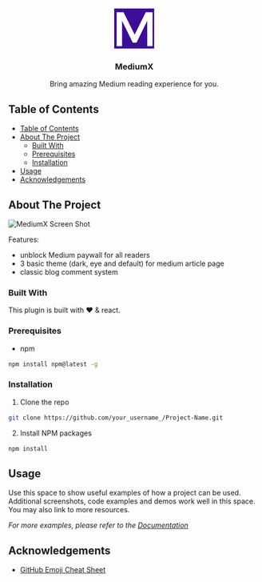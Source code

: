 
<!-- PROJECT LOGO -->
<br />
<p align="center">
  <a href="https://github.com/cnscorpions/mediumx">
    <img src="./static/icon128.png" alt="Logo" width="80" height="80">
  </a>

  <h3 align="center">MediumX</h3>

  <p align="center">
    Bring amazing Medium reading experience for you.
  </p>
</p>

<!-- TABLE OF CONTENTS -->
## Table of Contents

- [Table of Contents](#table-of-contents)
- [About The Project](#about-the-project)
  - [Built With](#built-with)
  - [Prerequisites](#prerequisites)
  - [Installation](#installation)
- [Usage](#usage)
- [Acknowledgements](#acknowledgements)

<!-- ABOUT THE PROJECT -->
## About The Project

![MediumX Screen Shot](https://github.com/cnscorpions/mediumx/blob/master/static/screenshot-01.png)

Features:
- unblock Medium paywall for all readers
- 3 basic theme (dark, eye and default) for medium article page
- classic blog comment system

### Built With
This plugin is built with ❤️ & react.

<!-- GETTING STARTED -->

### Prerequisites
* npm
```sh
npm install npm@latest -g
```

### Installation

1. Clone the repo
```sh
git clone https://github.com/your_username_/Project-Name.git
```
2. Install NPM packages
```sh
npm install
```

<!-- USAGE EXAMPLES -->
## Usage

Use this space to show useful examples of how a project can be used. Additional screenshots, code examples and demos work well in this space. You may also link to more resources.

_For more examples, please refer to the [Documentation](https://example.com)_


<!-- ACKNOWLEDGEMENTS -->
## Acknowledgements
* [GitHub Emoji Cheat Sheet](https://www.webpagefx.com/tools/emoji-cheat-sheet)

<!-- MARKDOWN LINKS & IMAGES -->
<!-- https://www.markdownguide.org/basic-syntax/#reference-style-links -->
[contributors-shield]: https://img.shields.io/github/contributors/othneildrew/Best-README-Template.svg?style=flat-square

